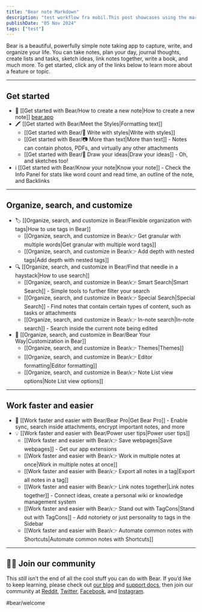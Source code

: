 ```yaml
---
title: "Bear note Markdown"
description: "test workflow fra mobil.This post showcases using the markdown admonition feature in Astro Cactus"
publishDate: "05 Nov 2024"
tags: ["test"]
---
```






Bear is a beautiful, powerfully simple note taking app to capture, write, and organize your life. You can take notes, plan your day, journal thoughts, create lists and tasks, sketch ideas, link notes together, write a book, and much more. To get started, click any of the links below to learn more about a feature or topic.

---
## Get started
* 📝 [[Get started with Bear/How to create a new note|How to create a new note]]
[bear.app](https://bear.app/)
* 🖍️ [[Get started with Bear/Meet the Styles|Formatting text]]
  * [[Get started with Bear/📝 Write with styles|Write with styles]]
  * [[Get started with Bear/📷 More than text|More than text]] - Notes can contain photos, PDFs, and virtually any other attachments
  * [[Get started with Bear/🎨 Draw your ideas|Draw your ideas]] - Oh, and sketches too!
* ℹ️ [[Get started with Bear/Know your note|Know your note]] - Check the Info Panel for stats like word count and read time, an outline of the note, and Backlinks

----

## Organize, search, and customize
* 🏷️ [[Organize, search, and customize in Bear/Flexible organization with tags|How to use tags in Bear]]
  * [[Organize, search, and customize in Bear/👉 Get granular with multiple words|Get granular with multiple word tags]]
  * [[Organize, search, and customize in Bear/👉 Add depth with nested tags|Add depth with nested tags]]
* 🔍 [[Organize, search, and customize in Bear/Find that needle in a haystack|How to use search]]
  * [[Organize, search, and customize in Bear/👉 Smart Search|Smart Search]] - Simple tools to further filter your search
  * [[Organize, search, and customize in Bear/👉 Special Search|Special Search]] - Find notes that contain certain types of content, such as tasks or attachments
  * [[Organize, search, and customize in Bear/👉 In-note search|In-note search]] - Search inside the current note being edited
* 🎨 [[Organize, search, and customize in Bear/Bear Your Way|Customization in Bear]]
  * [[Organize, search, and customize in Bear/👉 Themes|Themes]]
  * [[Organize, search, and customize in Bear/👉 Editor formatting|Editor formatting]]
  * [[Organize, search, and customize in Bear/👉 Note List view options|Note List view options]]

---

## Work faster and easier
* 🚀 [[Work faster and easier with Bear/Bear Pro|Get Bear Pro]] - Enable sync, search inside attachments, encrypt important notes, and more
* 💡 [[Work faster and easier with Bear/Power user tips|Power user tips]]
  * [[Work faster and easier with Bear/👉 Save webpages|Save webpages]] - Get our app extensions
  * [[Work faster and easier with Bear/👉 Work in multiple notes at once|Work in multiple notes at once]]
  * [[Work faster and easier with Bear/👉 Export all notes in a tag|Export all notes in a tag]]
  * [[Work faster and easier with Bear/👉 Link notes together|Link notes together]] - Connect ideas, create a personal wiki or knowledge management system
  * [[Work faster and easier with Bear/👉 Stand out with TagCons|Stand out with TagCons]] - Add notoriety or just personality to tags in the Sidebar
  * [[Work faster and easier with Bear/👉 Automate common notes with Shortcuts|Automate common notes with Shortcuts]]

---

## 🐻‍❄️ Join our community
This *still* isn’t the end of all the cool stuff you can do with Bear. If you’d like to keep learning, please check out [our blog](https://blog.bear.app) and [support docs](https://bear.app/faq/), then join our community at [Reddit](https://www.reddit.com/r/bearapp/), [Twitter](twitter.com/bearNotesApp), [Facebook](https://www.facebook.com/BearNotes), and [Instagram](https://www.instagram.com/bearnotesapp/).

#bear/welcome